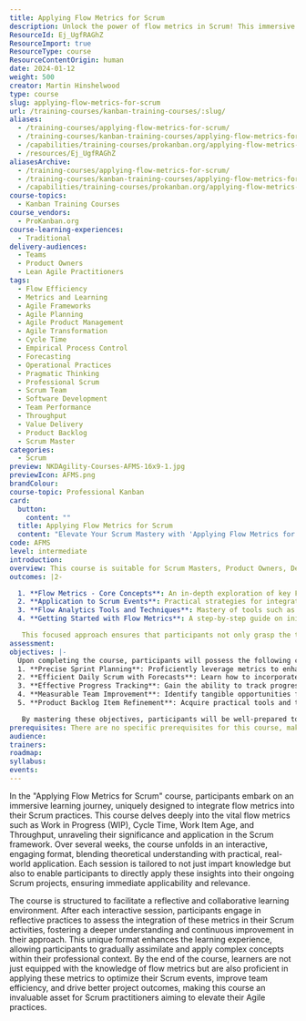 ```yaml
---
title: Applying Flow Metrics for Scrum
description: Unlock the power of flow metrics in Scrum! This immersive course enhances your Agile practices, boosting team efficiency and project outcomes.
ResourceId: Ej_UgfRAGhZ
ResourceImport: true
ResourceType: course
ResourceContentOrigin: human
date: 2024-01-12
weight: 500
creator: Martin Hinshelwood
type: course
slug: applying-flow-metrics-for-scrum
url: /training-courses/kanban-training-courses/:slug/
aliases:
  - /training-courses/applying-flow-metrics-for-scrum/
  - /training-courses/kanban-training-courses/applying-flow-metrics-for-scrum/
  - /capabilities/training-courses/prokanban.org/applying-flow-metrics-for-scrum/
  - /resources/Ej_UgfRAGhZ
aliasesArchive:
  - /training-courses/applying-flow-metrics-for-scrum/
  - /training-courses/kanban-training-courses/applying-flow-metrics-for-scrum/
  - /capabilities/training-courses/prokanban.org/applying-flow-metrics-for-scrum/
course-topics:
  - Kanban Training Courses
course_vendors:
  - ProKanban.org
course-learning-experiences:
  - Traditional
delivery-audiences:
  - Teams
  - Product Owners
  - Lean Agile Practitioners
tags:
  - Flow Efficiency
  - Metrics and Learning
  - Agile Frameworks
  - Agile Planning
  - Agile Product Management
  - Agile Transformation
  - Cycle Time
  - Empirical Process Control
  - Forecasting
  - Operational Practices
  - Pragmatic Thinking
  - Professional Scrum
  - Scrum Team
  - Software Development
  - Team Performance
  - Throughput
  - Value Delivery
  - Product Backlog
  - Scrum Master
categories:
  - Scrum
preview: NKDAgility-Courses-AFMS-16x9-1.jpg
previewIcon: AFMS.png
brandColour:
course-topic: Professional Kanban
card:
  button:
    content: ""
  title: Applying Flow Metrics for Scrum
  content: "Elevate Your Scrum Mastery with 'Applying Flow Metrics for Scrum': Transform your Agile practices with our immersive, hands-on course. Dive deep into the world of flow metrics and emerge with the skills to enhance your team's efficiency and delivery. Join us for a journey of practical learning and real-world application – it's time to turn data into action!"
code: AFMS
level: intermediate
introduction:
overview: This course is suitable for Scrum Masters, Product Owners, Development Team Members, Agile Coaches, Leaders, Managers, Scrum Enthusiasts, and anyone interested in data-driven Scrum practices, aiming to optimize their Scrum processes through the application of flow metrics.
outcomes: |2-

  1. **Flow Metrics - Core Concepts**: An in-depth exploration of key Flow Metrics including Work in Progress (WIP), Work Item Age, Cycle Time, and Throughput. This section will cover the definitions, significance, and how each metric specifically impacts Scrum processes.
  2. **Application to Scrum Events**: Practical strategies for integrating Flow Metrics into various Scrum events. Detailed guidance on how to use these metrics for enhancing Sprint Planning, optimizing the Daily Scrum, adding value to Sprint Reviews, and making Sprint Retrospectives more effective.
  3. **Flow Analytics Tools and Techniques**: Mastery of tools such as Cumulative Flow Diagrams (CFDs), Scatterplots, and Monte Carlo simulations. This topic focuses on how to use these analytical tools to visually represent and analyze data, aiding in better decision-making and process improvement within Scrum.
  4. **Getting Started with Flow Metrics**: A step-by-step guide on initiating Flow Metrics in your Scrum team. This includes practical advice on what data is crucial, effective methods for data collection, and techniques for mining and interpreting this data to enhance Scrum practices.

   This focused approach ensures that participants not only grasp the theoretical aspects of Flow Metrics but also gain hands-on experience in applying these concepts effectively within their Scrum teams.
assessment:
objectives: |-
  Upon completing the course, participants will possess the following capabilities: 
  1. **Precise Sprint Planning**: Proficiently leverage metrics to enhance the accuracy of Sprint Planning. Participants will acquire the skills to use data-driven insights to determine realistic Sprint goals and commitments, optimizing the team's workflow and delivery efficiency.
  2. **Efficient Daily Scrum with Forecasts**: Learn how to incorporate forecasts into the Daily Scrum, enabling better organization and prioritization of work in progress. Participants will be able to use forecasts to guide daily activities, ensuring smoother progress towards Sprint goals.
  3. **Effective Progress Tracking**: Gain the ability to track progress towards critical dates and deliverables with confidence. Participants will learn to use flow metrics to monitor project milestones and ensure that the team remains on track to meet project deadlines.
  4. **Measurable Team Improvement**: Identify tangible opportunities for measurable improvements within the Scrum team. Participants will be equipped with the knowledge and tools to analyze metrics and implement strategies that lead to enhanced team performance and outcomes.
  5. **Product Backlog Item Refinement**: Acquire practical tools and techniques for refining Product Backlog Items to increase workflow efficiency. Participants will learn how to optimize the flow of work items through effective backlog refinement practices, ultimately boosting productivity and delivery speed.

   By mastering these objectives, participants will be well-prepared to apply flow metrics effectively within their Scrum teams, leading to more efficient planning, enhanced daily Scrum activities, improved progress tracking, measurable team enhancements, and streamlined Product Backlog Item refinement processes.
prerequisites: There are no specific prerequisites for this course, making it accessible to participants at various levels of Scrum experience. However, a basic understanding of Scrum principles and Agile practices would be beneficial to fully grasp the content.
audience:
trainers:
roadmap:
syllabus:
events:
---
```


In the "Applying Flow Metrics for Scrum" course, participants embark on an immersive learning journey, uniquely designed to integrate flow metrics into their Scrum practices. This course delves deeply into the vital flow metrics such as Work in Progress (WIP), Cycle Time, Work Item Age, and Throughput, unraveling their significance and application in the Scrum framework. Over several weeks, the course unfolds in an interactive, engaging format, blending theoretical understanding with practical, real-world application. Each session is tailored to not just impart knowledge but also to enable participants to directly apply these insights into their ongoing Scrum projects, ensuring immediate applicability and relevance.

The course is structured to facilitate a reflective and collaborative learning environment. After each interactive session, participants engage in reflective practices to assess the integration of these metrics in their Scrum activities, fostering a deeper understanding and continuous improvement in their approach. This unique format enhances the learning experience, allowing participants to gradually assimilate and apply complex concepts within their professional context. By the end of the course, learners are not just equipped with the knowledge of flow metrics but are also proficient in applying these metrics to optimize their Scrum events, improve team efficiency, and drive better project outcomes, making this course an invaluable asset for Scrum practitioners aiming to elevate their Agile practices.
